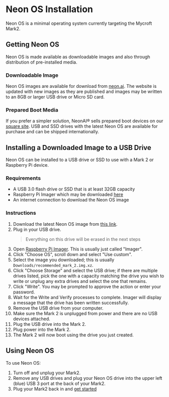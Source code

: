 # Neon OS Installation
Neon OS is a minimal operating system currently targeting the Mycroft Mark2.

## Getting Neon OS
Neon OS is made available as downloadable images and also through distribution of
pre-installed media.

### Downloadable Image
Neon OS images are available for download from [neon.ai](https://neon.ai/NeonAIforMycroftMarkII).
The website is updated with new images as they are published and images may be written to
an 8GB or larger USB drive or Micro SD card.

### Prepared Boot Media
If you prefer a simpler solution, NeonAI® sells prepared boot devices on 
our [square site](https://neonai.square.site/s/shop). USB and SSD drives with the latest
Neon OS are available for purchase and can be shipped internationally.

## Installing a Downloaded Image to a USB Drive
Neon OS can be installed to a USB drive or SSD to use with a Mark 2 or Raspberry
Pi device.

### Requirements
- A USB 3.0 flash drive or SSD that is at least 32GB capacity
- Raspberry Pi Imager which may be downloaded [here](https://www.raspberrypi.com/software/)
- An internet connection to download the Neon OS image

### Instructions
1. Download the latest Neon OS image from 
   [this link](https://2222.us/app/files/neon_images/pi/mycroft_mark_2/recommended_mark_2.img.xz).
2. Plug in your USB drive.
   > Everything on this drive will be erased in the next steps
3. Open [Raspberry Pi Imager](https://www.raspberrypi.com/software/). This is 
   usually just called "Imager".
4. Click "Choose OS", scroll down and select "Use custom".
5. Select the image you downloaded; this is usually `Downloads/recommended_mark_2.img.xz`.
6. Click "Choose Storage" and select the USB drive; if there are multiple drives listed,
   pick the one with a capacity matching the drive you wish to write or unplug any 
   extra drives and select the one that remains.
7. Click "Write". You may be prompted to approve the action or enter your password.
8. Wait for the Write and Verify processes to complete. Imager will display a message
   that the drive has been written successfully.
9. Remove the USB drive from your computer.
10. Make sure the Mark 2 is unplugged from power and there are no USB devices
    attached.
11. Plug the USB drive into the Mark 2.
12. Plug power into the Mark 2.
13. The Mark 2 will now boot using the drive you just created.

## Using Neon OS
To use Neon OS:
1. Turn off and unplug your Mark2.
2. Remove any USB drives and plug your Neon OS drive into the upper left (blue) USB 3 port at the back of your Mark2.
3. Plug your Mark2 back in and [get started](https://neongeckocom.github.io/neon-docs/neon_os/using_neon_os/)